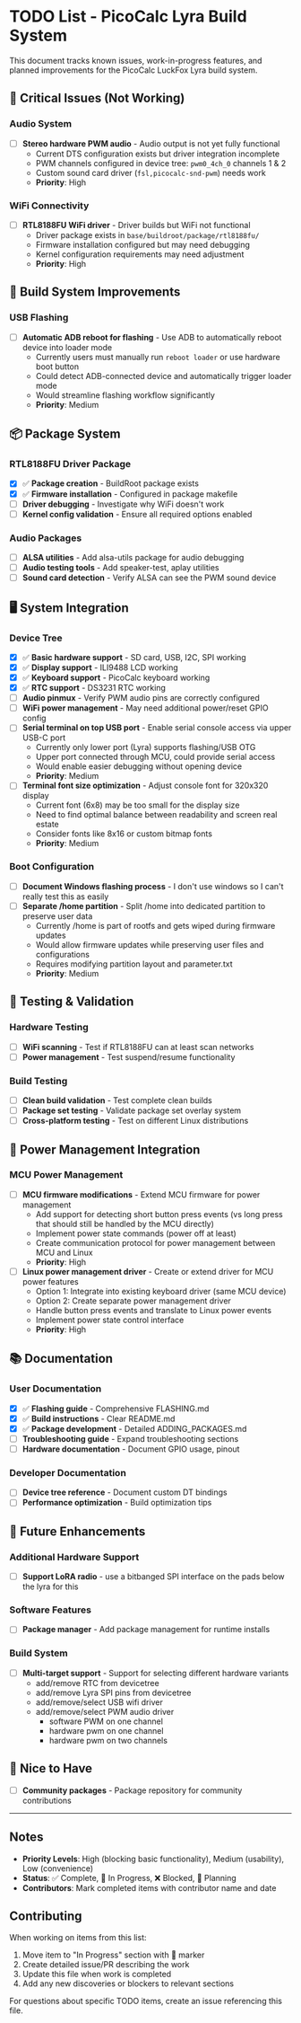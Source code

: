 # TODO List - PicoCalc Lyra Build System

This document tracks known issues, work-in-progress features, and planned improvements for the PicoCalc LuckFox Lyra build system.

## 🚨 Critical Issues (Not Working)

### Audio System
- [ ] **Stereo hardware PWM audio** - Audio output is not yet fully functional
  - Current DTS configuration exists but driver integration incomplete
  - PWM channels configured in device tree: `pwm0_4ch_0` channels 1 & 2
  - Custom sound card driver (`fsl,picocalc-snd-pwm`) needs work
  - **Priority**: High

### WiFi Connectivity  
- [ ] **RTL8188FU WiFi driver** - Driver builds but WiFi not functional
  - Driver package exists in `base/buildroot/package/rtl8188fu/`
  - Firmware installation configured but may need debugging
  - Kernel configuration requirements may need adjustment
  - **Priority**: High

## 🔧 Build System Improvements

### USB Flashing
- [ ] **Automatic ADB reboot for flashing** - Use ADB to automatically reboot device into loader mode
  - Currently users must manually run `reboot loader` or use hardware boot button
  - Could detect ADB-connected device and automatically trigger loader mode
  - Would streamline flashing workflow significantly
  - **Priority**: Medium

## 📦 Package System

### RTL8188FU Driver Package
- [x] ✅ **Package creation** - BuildRoot package exists
- [x] ✅ **Firmware installation** - Configured in package makefile
- [ ] **Driver debugging** - Investigate why WiFi doesn't work
- [ ] **Kernel config validation** - Ensure all required options enabled

### Audio Packages
- [ ] **ALSA utilities** - Add alsa-utils package for audio debugging
- [ ] **Audio testing tools** - Add speaker-test, aplay utilities
- [ ] **Sound card detection** - Verify ALSA can see the PWM sound device

## 🖥️ System Integration

### Device Tree
- [x] ✅ **Basic hardware support** - SD card, USB, I2C, SPI working
- [x] ✅ **Display support** - ILI9488 LCD working
- [x] ✅ **Keyboard support** - PicoCalc keyboard working  
- [x] ✅ **RTC support** - DS3231 RTC working
- [ ] **Audio pinmux** - Verify PWM audio pins are correctly configured
- [ ] **WiFi power management** - May need additional power/reset GPIO config
- [ ] **Serial terminal on top USB port** - Enable serial console access via upper USB-C port
  - Currently only lower port (Lyra) supports flashing/USB OTG
  - Upper port connected through MCU, could provide serial access
  - Would enable easier debugging without opening device
  - **Priority**: Medium
- [ ] **Terminal font size optimization** - Adjust console font for 320x320 display
  - Current font (6x8) may be too small for the display size
  - Need to find optimal balance between readability and screen real estate
  - Consider fonts like 8x16 or custom bitmap fonts
  - **Priority**: Medium

### Boot Configuration
- [ ] **Document Windows flashing process** - I don't use windows so I can't really test this as easily
- [ ] **Separate /home partition** - Split /home into dedicated partition to preserve user data
  - Currently /home is part of rootfs and gets wiped during firmware updates
  - Would allow firmware updates while preserving user files and configurations
  - Requires modifying partition layout and parameter.txt
  - **Priority**: Medium

## 🧪 Testing & Validation

### Hardware Testing
- [ ] **WiFi scanning** - Test if RTL8188FU can at least scan networks
- [ ] **Power management** - Test suspend/resume functionality

### Build Testing
- [ ] **Clean build validation** - Test complete clean builds
- [ ] **Package set testing** - Validate package set overlay system
- [ ] **Cross-platform testing** - Test on different Linux distributions

## 🔌 Power Management Integration

### MCU Power Management
- [ ] **MCU firmware modifications** - Extend MCU firmware for power management
  - Add support for detecting short button press events (vs long press that 
    should still be handled by the MCU directly)
  - Implement power state commands (power off at least)
  - Create communication protocol for power management between MCU and Linux
  - **Priority**: High
- [ ] **Linux power management driver** - Create or extend driver for MCU power features
  - Option 1: Integrate into existing keyboard driver (same MCU device)
  - Option 2: Create separate power management driver
  - Handle button press events and translate to Linux power events
  - Implement power state control interface
  - **Priority**: High

## 📚 Documentation

### User Documentation
- [x] ✅ **Flashing guide** - Comprehensive FLASHING.md
- [x] ✅ **Build instructions** - Clear README.md
- [x] ✅ **Package development** - Detailed ADDING_PACKAGES.md
- [ ] **Troubleshooting guide** - Expand troubleshooting sections
- [ ] **Hardware documentation** - Document GPIO usage, pinout

### Developer Documentation
- [ ] **Device tree reference** - Document custom DT bindings
- [ ] **Performance optimization** - Build optimization tips

## 🔮 Future Enhancements

### Additional Hardware Support
- [ ] **Support LoRA radio** - use a bitbanged SPI interface on the pads below the lyra for this

### Software Features
- [ ] **Package manager** - Add package management for runtime installs

### Build System
- [ ] **Multi-target support** - Support for selecting different hardware variants
    - add/remove RTC from devicetree
    - add/remove Lyra SPI pins from devicetree
    - add/remove/select USB wifi driver
    - add/remove/select PWM audio driver
        - software PWM on one channel
        - hardware pwm on one channel
        - hardware pwm on two channels

## 🚀 Nice to Have

- [ ] **Community packages** - Package repository for community contributions

---

## Notes

- **Priority Levels**: High (blocking basic functionality), Medium (usability), Low (convenience)
- **Status**: ✅ Complete, 🚧 In Progress, ❌ Blocked, 📝 Planning
- **Contributors**: Mark completed items with contributor name and date

## Contributing

When working on items from this list:

1. Move item to "In Progress" section with 🚧 marker
2. Create detailed issue/PR describing the work
3. Update this file when work is completed
4. Add any new discoveries or blockers to relevant sections

For questions about specific TODO items, create an issue referencing this file.
